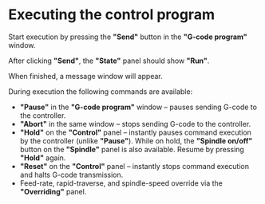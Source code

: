 # Executing the control program

Start execution by pressing the **"Send"** button in the **"G-code program"** window.

After clicking **"Send"**, the **"State"** panel should show **"Run"**.

When finished, a message window will appear.

During execution the following commands are available:

- **"Pause"** in the **"G-code program"** window – pauses sending G-code to the controller.  
- **"Abort"** in the same window – stops sending G-code to the controller.  
- **"Hold"** on the **"Control"** panel – instantly pauses command execution by the controller (unlike **"Pause"**). While on hold, the **"Spindle on/off"** button on the **"Spindle"** panel is also available. Resume by pressing **"Hold"** again.  
- **"Reset"** on the **"Control"** panel – instantly stops command execution and halts G-code transmission.  
- Feed-rate, rapid-traverse, and spindle-speed override via the **"Overriding"** panel.